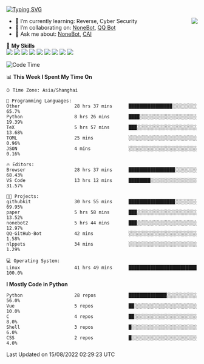 [![Typing SVG](https://readme-typing-svg.herokuapp.com?size=25&duration=2500&color=8C43EA&vCenter=true&width=200&height=40&lines=Hi+there+%F0%9F%91%8B%F0%9F%8F%BB;I'm+yanyongyu)](https://git.io/typing-svg)

<a href="#">
  <img align="right" src="https://github-readme-stats.vercel.app/api?username=yanyongyu&count_private=true&show_icons=true&bg_color=15,f2f7fd,E0EAFC" />
</a>

- 🌱 I’m currently learning: Reverse, Cyber Security
- 👯 I’m collaborating on: [NoneBot](https://github.com/nonebot), [QQ Bot](https://github.com/Mrs4s/go-cqhttp)
- 💬 Ask me about: [NoneBot](https://github.com/nonebot), [CAI](https://github.com/cscs181/CAI)

🌟 **My Skills**  
![](https://img.shields.io/badge/-Python-3e74a2?style=flat-square&logo=Python&logoColor=fff)
![](https://img.shields.io/badge/-Node.js-339933?style=flat-square&logo=Node.js&logoColor=fff)
![](https://img.shields.io/badge/-Vue-4fc08d?style=flat-square&logo=Vue.js&logoColor=fff)
![](https://img.shields.io/badge/-React-2d98ce?style=flat-square&logo=React&logoColor=fff)
![](https://img.shields.io/badge/-Docker-2496ED?style=flat-square&logo=Docker&logoColor=fff)
![](https://img.shields.io/badge/-Linux-000000?style=flat-square&logo=Linux&logoColor=fff)
![](https://img.shields.io/badge/-MySQL-4479A1?style=flat-square&logo=MySQL&logoColor=fff)
![](https://img.shields.io/badge/-Redis-DC382D?style=flat-square&logo=Redis&logoColor=fff)
![](https://img.shields.io/badge/-MongoDB-47A248?style=flat-square&logo=MongoDB&logoColor=fff)

<!--START_SECTION:waka-->
![Code Time](http://img.shields.io/badge/Code%20Time-2%2C622%20hrs%2023%20mins-blue)

📊 **This Week I Spent My Time On** 

```text
⌚︎ Time Zone: Asia/Shanghai

💬 Programming Languages: 
Other                    28 hrs 37 mins      ████████████████░░░░░░░░░   65.7% 
Python                   8 hrs 26 mins       ████░░░░░░░░░░░░░░░░░░░░░   19.39% 
TeX                      5 hrs 57 mins       ███░░░░░░░░░░░░░░░░░░░░░░   13.68% 
TOML                     25 mins             ░░░░░░░░░░░░░░░░░░░░░░░░░   0.96% 
JSON                     4 mins              ░░░░░░░░░░░░░░░░░░░░░░░░░   0.16%

🔥 Editors: 
Browser                  28 hrs 37 mins      █████████████████░░░░░░░░   68.43% 
VS Code                  13 hrs 12 mins      ████████░░░░░░░░░░░░░░░░░   31.57%

🐱‍💻 Projects: 
githubkit                30 hrs 55 mins      █████████████████░░░░░░░░   69.95% 
paper                    5 hrs 58 mins       ███░░░░░░░░░░░░░░░░░░░░░░   13.52% 
nonebot2                 5 hrs 44 mins       ███░░░░░░░░░░░░░░░░░░░░░░   12.97% 
QQ-GitHub-Bot            42 mins             ░░░░░░░░░░░░░░░░░░░░░░░░░   1.58% 
nlppets                  34 mins             ░░░░░░░░░░░░░░░░░░░░░░░░░   1.29%

💻 Operating System: 
Linux                    41 hrs 49 mins      █████████████████████████   100.0%

```

**I Mostly Code in Python** 

```text
Python                   28 repos            ██████████████░░░░░░░░░░░   56.0% 
Vue                      5 repos             ██░░░░░░░░░░░░░░░░░░░░░░░   10.0% 
C                        4 repos             ██░░░░░░░░░░░░░░░░░░░░░░░   8.0% 
Shell                    3 repos             █░░░░░░░░░░░░░░░░░░░░░░░░   6.0% 
CSS                      2 repos             █░░░░░░░░░░░░░░░░░░░░░░░░   4.0%

```



 Last Updated on 15/08/2022 02:29:23 UTC
<!--END_SECTION:waka-->
